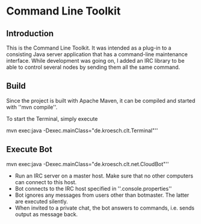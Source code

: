 # Command Line Toolkit

## Introduction

This is the Command Line Toolkit. It was intended as a plug-in to a consisting Java server application that has a command-line maintenance interface. While development was going on, I added an IRC library to be able to control several nodes by sending them all the same command.

## Build

Since the project is built with Apache Maven, it can be compiled and started with ''mvn compile''.

To start the Terminal, simply execute 
  
  mvn exec:java -Dexec.mainClass="de.kroesch.clt.Terminal"''

## Execute Bot 

  mvn exec:java -Dexec.mainClass="de.kroesch.clt.net.CloudBot"''

  * Run an IRC server on a master host. Make sure that no other computers can connect to this host.
  * Bot connects to the IRC host specified in ''.console.properties''
  * Bot ignores any messages from users other than botmaster. The latter are executed silently.
  * When invited to a private chat, the bot answers to commands, i.e. sends output as message back.
